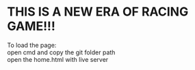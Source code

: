 # THIS IS A NEW ERA OF RACING GAME!!!

To load the page:<br>open cmd and copy the git folder path<br>open the home.html with live server
